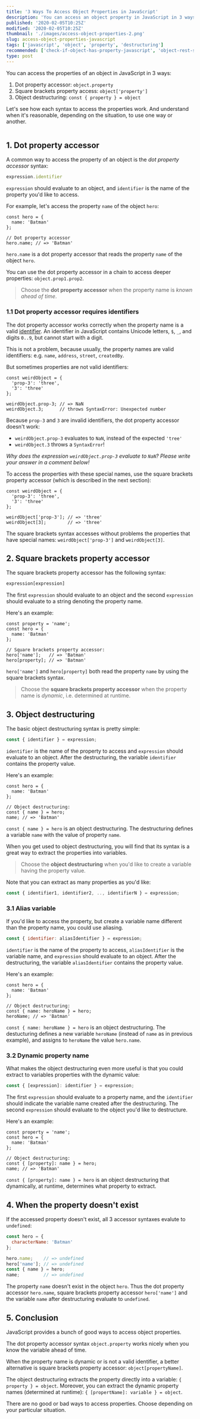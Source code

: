 ```yaml
---
title: '3 Ways To Access Object Properties in JavaScript'
description: 'You can access an object property in JavaScript in 3 ways: dot property accessor, square brackets property accessor, or object destructuring.'
published: '2020-02-05T10:25Z'
modified: '2020-02-05T10:25Z'
thumbnail: './images/access-object-properties-2.png'
slug: access-object-properties-javascript
tags: ['javascript', 'object', 'property', 'destructuring']
recommended: ['check-if-object-has-property-javascript', 'object-rest-spread-properties-javascript']
type: post
---
```


You can access the properties of an object in JavaScript in 3 ways: 

1. Dot property accessor: `object.property`
2. Square brackets property access: `object['property']`
3. Object destructuring: `const { property } = object`

Let's see how each syntax to access the properties work. And understand when it's reasonable, depending on the situation, to use one way or another.  

```toc
```

## 1. Dot property accessor

A common way to access the property of an object is the *dot property accessor* syntax:

```javascript
expression.identifier
```

`expression` should evaluate to an object, and `identifier` is the name of the property you'd like to access.

For example, let's access the property `name` of the object `hero`:

```javascript{6}
const hero = {
  name: 'Batman'
};

// Dot property accessor
hero.name; // => 'Batman'
```

`hero.name` is a dot property accessor that reads the property `name` of the object `hero`.  

You can use the dot property accessor in a chain to access deeper properties: `object.prop1.prop2`. 

> Choose the **dot property accessor** when the property name is *known ahead of time*.

### 1.1 Dot property accessor requires identifiers

The dot property accessor works correctly when the property name is a valid [identifier](https://developer.mozilla.org/en-US/docs/Glossary/Identifier). An identifier in JavaScript contains Unicode letters, `$`, `_`, and digits `0..9`, but cannot start with a digit.  

This is not a problem, because usually, the property names are valid identifiers: e.g. `name`, `address`, `street`, `createdBy`.  

But sometimes properties are not valid identifiers:

```javascript{6-7}
const weirdObject = {
  'prop-3': 'three',
  '3': 'three'
};

weirdObject.prop-3; // => NaN
weirdObject.3;      // throws SyntaxError: Unexpected number
```

Because `prop-3` and `3` are invalid identifiers, the dot property accessor doesn't work:

* `weirdObject.prop-3` evaluates to `NaN`, instead of the expected `'tree'` 
* `weirdObject.3` throws a `SyntaxError`! 

*Why does the expression `weirdObject.prop-3` evaluate to `NaN`? Please write your answer in a comment below!*

To access the properties with these special names, use the square brackets property accessor (which is described in the next section):

```javascript{6-7}
const weirdObject = {
  'prop-3': 'three',
  '3': 'three'
};

weirdObject['prop-3']; // => 'three'
weirdObject[3];        // => 'three' 
```

The square brackets syntax accesses without problems the properties that have special names: `weirdObject['prop-3']` and `weirdObject[3]`. 

## 2. Square brackets property accessor

The square brackets property accessor has the following syntax:

```javascript
expression[expression]
```

The first `expression` should evaluate to an object and the second `expression` should evaluate to a string denoting the property name. 

Here's an example:

```javascript{7-8}
const property = 'name';
const hero = {
  name: 'Batman'
};

// Square brackets property accessor:
hero['name'];   // => 'Batman'
hero[property]; // => 'Batman'
```

`hero['name']` and `hero[property]` both read the property `name` by using the square brackets syntax.  

> Choose the **square brackets property accessor** when the property name is *dynamic*, i.e. determined at runtime. 

## 3. Object destructuring

The basic object destructuring syntax is pretty simple:

```javascript
const { identifier } = expression;
```

`identifier` is the name of the property to access and `expression` should evaluate to an object. After the destructuring, the variable `identifier` contains the property value.  

Here's an example:

```javascript{6}
const hero = {
  name: 'Batman'
};

// Object destructuring:
const { name } = hero;
name; // => 'Batman'
```

`const { name } = hero` is an object destructuring. The destructuring defines a variable `name` with the value of property `name`.  

When you get used to object destructuring, you will find that its syntax is a great way to extract the properties into variables. 

> Choose the **object destructuring** when you'd like to create a variable having the property value. 

Note that you can extract as many properties as you'd like: 

```javascript
const { identifier1, identifier2, .., identifierN } = expression;
``` 

### 3.1 Alias variable

If you'd like to access the property, but create a variable name different than the property name, you could use aliasing.  

```javascript
const { identifier: aliasIdentifier } = expression;
```

`identifier` is the name of the property to access, `aliasIdentifier` is the variable name, and `expression` should evaluate to an object. After the destructuring, the variable `aliasIdentifier` contains the property value.  

Here's an example:

```javascript{6}
const hero = {
  name: 'Batman'
};

// Object destructuring:
const { name: heroName } = hero;
heroName; // => 'Batman'
```

`const { name: heroName } = hero` is an object destructuring. The destucturing defines a new variable `heroName` (instead of `name` as in previous example), and assigns to `heroName` the value `hero.name`.  

### 3.2 Dynamic property name

What makes the object destructuring even more useful is that you could extract to variables properties with the dynamic value:

```javascript
const { [expression]: identifier } = expression;
```

The first `expression` should evaluate to a property name, and the `identifier` should indicate the variable name created after the destructuring. The second `expression` should evaluate to the object you'd like to destructure.  

Here's an example:

```javascript{7}
const property = 'name';
const hero = {
  name: 'Batman'
};

// Object destructuring:
const { [property]: name } = hero;
name; // => 'Batman'
```

`const { [property]: name } = hero` is an object destructuring that dynamically, at runtime, determines what property to extract. 

## 4. When the property doesn't exist

If the accessed property doesn't exist, all 3 accessor syntaxes evalute to `undefined`:

```javascript
const hero = {
  characterName: 'Batman'
};

hero.name;    // => undefined
hero['name']; // => undefined
const { name } = hero;
name;         // => undefined
```

The property `name` doesn't exist in the object `hero`. Thus the dot property accessor `hero.name`, square brackets property accessor `hero['name']` and the variable `name` after destructuring evaluate to `undefined`.  

## 5. Conclusion

JavaScript provides a bunch of good ways to access object properties. 

The dot property accessor syntax `object.property` works nicely when you know the variable ahead of time.  

When the property name is dynamic or is not a valid identifier, a better alternative is square brackets property accessor: `object[propertyName]`. 

The object destructuring extracts the property directly into a variable: `{ property } = object`. Moreover, you can extract the dynamic property names (determined at runtime): `{ [propertName]: variable } = object`. 

There are no good or bad ways to access properties. Choose depending on your particular situation. 